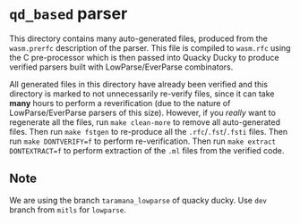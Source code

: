 # `qd_based` parser

This directory contains many auto-generated files, produced from the
`wasm.prerfc` description of the parser. This file is compiled to
`wasm.rfc` using the C pre-processor which is then passed into Quacky
Ducky to produce verified parsers built with LowParse/EverParse
combinators.

All generated files in this directory have already been verified and
this directory is marked to not unnecessarily re-verify files, since
it can take **many** hours to perform a reverification (due to the
nature of LowParse/EverParse parsers of this size). However, if you
_really_ want to regenerate all the files, run `make clean-more` to
remove all auto-generated files. Then run `make fstgen` to re-produce
all the `.rfc`/`.fst`/`.fsti` files. Then run `make DONTVERIFY=f` to
perform re-verification. Then run `make extract DONTEXTRACT=f` to
perform extraction of the `.ml` files from the verified code.

## Note

We are using the branch `taramana_lowparse` of quacky ducky. Use
`dev` branch from `mitls` for `lowparse`.

